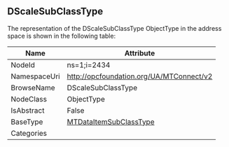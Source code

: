<!-- objecttype -->
## DScaleSubClassType
  
<!-- end of text -->
The representation of the DScaleSubClassType ObjectType in the address space is shown in the following table:  

|Name|Attribute|
|---|---|
|NodeId|ns=1;i=2434|
|NamespaceUri|http://opcfoundation.org/UA/MTConnect/v2|
|BrowseName|DScaleSubClassType|
|NodeClass|ObjectType|
|IsAbstract|False|
|BaseType|[MTDataItemSubClassType](../../ObjectTypes/MTDataItemSubClassType/readme.md)|
|Categories||

